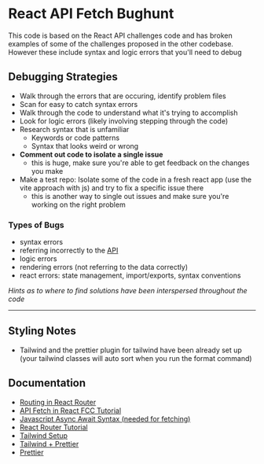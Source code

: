 # React API Fetch Bughunt

This code is based on the React API challenges code and has broken examples of some of the challenges proposed in the other codebase. However these include syntax and logic errors that you'll need to debug

## Debugging Strategies

- Walk through the errors that are occuring, identify problem files
- Scan for easy to catch syntax errors
- Walk through the code to understand what it's trying to accomplish
- Look for logic errors (likely involving stepping through the code)
- Research syntax that is unfamiliar
  - Keywords or code patterns
  - Syntax that looks weird or wrong
- **Comment out code to isolate a single issue**
  - this is huge, make sure you're able to get feedback on the changes you make
- Make a test repo: Isolate some of the code in a fresh react app (use the vite approach with js) and try to fix a specific issue there
  - this is another way to single out issues and make sure you're working on the right problem

### Types of Bugs

- syntax errors
- referring incorrectly to the [API](https://disneyapi.dev/docs/)
- logic errors
- rendering errors (not referring to the data correctly)
- react errors: state management, import/exports, syntax conventions

_Hints as to where to find solutions have been interspersed throughout the code_

---

## Styling Notes

- Tailwind and the prettier plugin for tailwind have been already set up (your tailwind classes will auto sort when you run the format command)

## Documentation

- [Routing in React Router](https://reactrouter.com/start/library/routing)
- [API Fetch in React FCC Tutorial](https://www.freecodecamp.org/news/how-to-fetch-api-data-in-react/)
- [Javascript Async Await Syntax (needed for fetching)](https://developer.mozilla.org/en-US/docs/Web/JavaScript/Reference/Statements/async_function)
- [React Router Tutorial](https://www.robinwieruch.de/react-router/)
- [Tailwind Setup](https://tailwindcss.com/docs/installation/framework-guides/react-router)
- [Tailwind + Prettier](https://tailwindcss.com/blog/automatic-class-sorting-with-prettier)
- [Prettier](https://prettier.io/)
